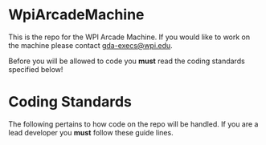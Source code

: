 WpiArcadeMachine
================

This is the repo for the WPI Arcade Machine. If you would like to work on the machine please contact gda-execs@wpi.edu.

Before you will be allowed to code you <b>must</b> read the coding standards specified below!

Coding Standards
================

The following pertains to how code on the repo will be handled. If you are a lead developer you <b>must</b> follow these guide lines.
